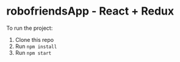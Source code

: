 # robofriendsApp - React + Redux

To run the project:

1. Clone this repo
2. Run `npm install`
3. Run `npm start`
